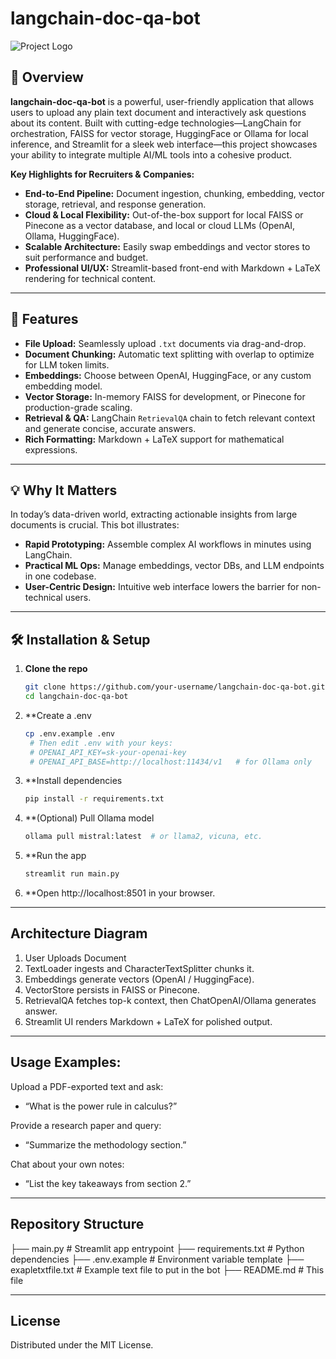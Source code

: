 # langchain-doc-qa-bot

![Project Logo](assets/logo.png)

## 🚀 Overview

**langchain-doc-qa-bot** is a powerful, user-friendly application that allows users to upload any plain text document and interactively ask questions about its content. Built with cutting-edge technologies—LangChain for orchestration, FAISS for vector storage, HuggingFace or Ollama for local inference, and Streamlit for a sleek web interface—this project showcases your ability to integrate multiple AI/ML tools into a cohesive product.

**Key Highlights for Recruiters & Companies:**
- **End-to-End Pipeline:** Document ingestion, chunking, embedding, vector storage, retrieval, and response generation.  
- **Cloud & Local Flexibility:** Out-of-the-box support for local FAISS or Pinecone as a vector database, and local or cloud LLMs (OpenAI, Ollama, HuggingFace).  
- **Scalable Architecture:** Easily swap embeddings and vector stores to suit performance and budget.  
- **Professional UI/UX:** Streamlit-based front-end with Markdown + LaTeX rendering for technical content.

---

## 🔧 Features

- **File Upload:** Seamlessly upload `.txt` documents via drag-and-drop.  
- **Document Chunking:** Automatic text splitting with overlap to optimize for LLM token limits.  
- **Embeddings:** Choose between OpenAI, HuggingFace, or any custom embedding model.  
- **Vector Storage:** In-memory FAISS for development, or Pinecone for production-grade scaling.  
- **Retrieval & QA:** LangChain `RetrievalQA` chain to fetch relevant context and generate concise, accurate answers.  
- **Rich Formatting:** Markdown + LaTeX support for mathematical expressions.

---

## 💡 Why It Matters

In today’s data-driven world, extracting actionable insights from large documents is crucial. This bot illustrates:

- **Rapid Prototyping:** Assemble complex AI workflows in minutes using LangChain.  
- **Practical ML Ops:** Manage embeddings, vector DBs, and LLM endpoints in one codebase.  
- **User-Centric Design:** Intuitive web interface lowers the barrier for non-technical users.

---

## 🛠️ Installation & Setup

1. **Clone the repo**  
   ```bash
   git clone https://github.com/your-username/langchain-doc-qa-bot.git
   cd langchain-doc-qa-bot
2. **Create a .env
   ```bash
   cp .env.example .env
    # Then edit .env with your keys:
    # OPENAI_API_KEY=sk-your-openai-key
    # OPENAI_API_BASE=http://localhost:11434/v1   # for Ollama only
3. **Install dependencies
   ```bash
   pip install -r requirements.txt
4. **(Optional) Pull Ollama model
   ```bash
   ollama pull mistral:latest  # or llama2, vicuna, etc.
5. **Run the app
   ```bash
   streamlit run main.py
6. **Open http://localhost:8501 in your browser.

---

## Architecture Diagram

1. User Uploads Document
2. TextLoader ingests and CharacterTextSplitter chunks it.
3. Embeddings generate vectors (OpenAI / HuggingFace).
4. VectorStore persists in FAISS or Pinecone.
5. RetrievalQA fetches top-k context, then ChatOpenAI/Ollama generates answer.
6. Streamlit UI renders Markdown + LaTeX for polished output.

___

## Usage Examples:

Upload a PDF-exported text and ask:
- “What is the power rule in calculus?”

Provide a research paper and query:
- “Summarize the methodology section.”

Chat about your own notes:
- “List the key takeaways from section 2.”

___

## Repository Structure

├── main.py              # Streamlit app entrypoint
├── requirements.txt     # Python dependencies
├── .env.example         # Environment variable template
├── exapletxtfile.txt    # Example text file to put in the bot
├── README.md            # This file

___

## License

Distributed under the MIT License.


